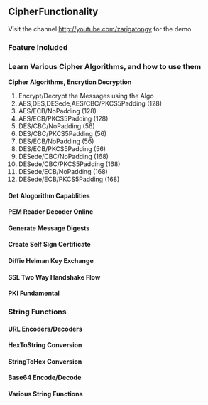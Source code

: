 ## CipherFunctionality
Visit the channel http://youtube.com/zarigatongy for the demo

### Feature Included 

### Learn Various Cipher Algorithms, and how to use them

__Cipher Algorithms, Encrytion Decryption__

1. Encrypt/Decrypt the Messages using the Algo
2. AES,DES,DESede,AES/CBC/PKCS5Padding (128)
3. AES/ECB/NoPadding (128)
4. AES/ECB/PKCS5Padding (128)
5. DES/CBC/NoPadding (56)
6. DES/CBC/PKCS5Padding (56)
7. DES/ECB/NoPadding (56)
8. DES/ECB/PKCS5Padding (56)
9. DESede/CBC/NoPadding (168)
10. DESede/CBC/PKCS5Padding (168)
11. DESede/ECB/NoPadding (168)
12. DESede/ECB/PKCS5Padding (168)

#### Get Alogorithm Capablities 
#### PEM Reader Decoder Online
#### Generate Message Digests
#### Create Self Sign Certificate 
#### Diffie Helman Key Exchange 
#### SSL Two Way Handshake Flow
#### PKI Fundamental


### String Functions

#### URL Encoders/Decoders
#### HexToString Conversion
#### StringToHex Conversion
#### Base64 Encode/Decode
#### Various String Functions
